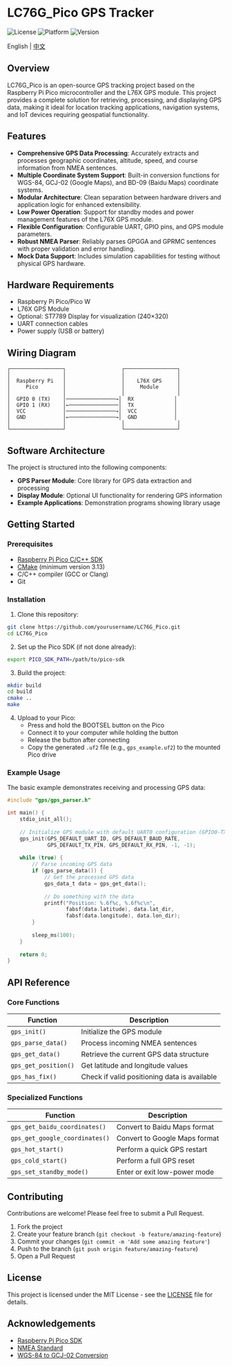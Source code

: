 # LC76G_Pico GPS Tracker

![License](https://img.shields.io/badge/license-MIT-blue.svg)
![Platform](https://img.shields.io/badge/platform-Raspberry%20Pi%20Pico-brightgreen.svg)
![Version](https://img.shields.io/badge/version-1.0.0-orange.svg)

English | [中文](README.zh.md)

## Overview

LC76G_Pico is an open-source GPS tracking project based on the Raspberry Pi Pico microcontroller and the L76X GPS module. This project provides a complete solution for retrieving, processing, and displaying GPS data, making it ideal for location tracking applications, navigation systems, and IoT devices requiring geospatial functionality.

## Features

- **Comprehensive GPS Data Processing**: Accurately extracts and processes geographic coordinates, altitude, speed, and course information from NMEA sentences.
- **Multiple Coordinate System Support**: Built-in conversion functions for WGS-84, GCJ-02 (Google Maps), and BD-09 (Baidu Maps) coordinate systems.
- **Modular Architecture**: Clean separation between hardware drivers and application logic for enhanced extensibility.
- **Low Power Operation**: Support for standby modes and power management features of the L76X GPS module.
- **Flexible Configuration**: Configurable UART, GPIO pins, and GPS module parameters.
- **Robust NMEA Parser**: Reliably parses GPGGA and GPRMC sentences with proper validation and error handling.
- **Mock Data Support**: Includes simulation capabilities for testing without physical GPS hardware.

## Hardware Requirements

- Raspberry Pi Pico/Pico W
- L76X GPS Module
- Optional: ST7789 Display for visualization (240×320)
- UART connection cables
- Power supply (USB or battery)

## Wiring Diagram

```
┌─────────────────┐                  ┌─────────────────┐
│                 │                  │                 │
│  Raspberry Pi   │                  │    L76X GPS     │
│     Pico        │                  │     Module      │
│                 │                  │                 │
│  GPIO 0 (TX)    │────────────────→│  RX             │
│  GPIO 1 (RX)    │←────────────────│  TX             │
│  VCC            │────────────────→│  VCC            │
│  GND            │←───────────────→│  GND            │
│                 │                  │                 │
└─────────────────┘                  └─────────────────┘
```

## Software Architecture

The project is structured into the following components:

- **GPS Parser Module**: Core library for GPS data extraction and processing
- **Display Module**: Optional UI functionality for rendering GPS information
- **Example Applications**: Demonstration programs showing library usage

## Getting Started

### Prerequisites

- [Raspberry Pi Pico C/C++ SDK](https://github.com/raspberrypi/pico-sdk)
- [CMake](https://cmake.org/) (minimum version 3.13)
- C/C++ compiler (GCC or Clang)
- Git

### Installation

1. Clone this repository:
```bash
git clone https://github.com/yourusername/LC76G_Pico.git
cd LC76G_Pico
```

2. Set up the Pico SDK (if not done already):
```bash
export PICO_SDK_PATH=/path/to/pico-sdk
```

3. Build the project:
```bash
mkdir build
cd build
cmake ..
make
```

4. Upload to your Pico:
   - Press and hold the BOOTSEL button on the Pico
   - Connect it to your computer while holding the button
   - Release the button after connecting
   - Copy the generated `.uf2` file (e.g., `gps_example.uf2`) to the mounted Pico drive

### Example Usage

The basic example demonstrates receiving and processing GPS data:

```c
#include "gps/gps_parser.h"

int main() {
    stdio_init_all();
    
    // Initialize GPS module with default UART0 configuration (GPIO0-TX, GPIO1-RX)
    gps_init(GPS_DEFAULT_UART_ID, GPS_DEFAULT_BAUD_RATE, 
             GPS_DEFAULT_TX_PIN, GPS_DEFAULT_RX_PIN, -1, -1);
    
    while (true) {
        // Parse incoming GPS data
        if (gps_parse_data()) {
            // Get the processed GPS data
            gps_data_t data = gps_get_data();
            
            // Do something with the data
            printf("Position: %.6f%c, %.6f%c\n", 
                   fabsf(data.latitude), data.lat_dir,
                   fabsf(data.longitude), data.lon_dir);
        }
        
        sleep_ms(100);
    }
    
    return 0;
}
```

## API Reference

### Core Functions

| Function | Description |
|----------|-------------|
| `gps_init()` | Initialize the GPS module |
| `gps_parse_data()` | Process incoming NMEA sentences |
| `gps_get_data()` | Retrieve the current GPS data structure |
| `gps_get_position()` | Get latitude and longitude values |
| `gps_has_fix()` | Check if valid positioning data is available |

### Specialized Functions

| Function | Description |
|----------|-------------|
| `gps_get_baidu_coordinates()` | Convert to Baidu Maps format |
| `gps_get_google_coordinates()` | Convert to Google Maps format |
| `gps_hot_start()` | Perform a quick GPS restart |
| `gps_cold_start()` | Perform a full GPS reset |
| `gps_set_standby_mode()` | Enter or exit low-power mode |

## Contributing

Contributions are welcome! Please feel free to submit a Pull Request.

1. Fork the project
2. Create your feature branch (`git checkout -b feature/amazing-feature`)
3. Commit your changes (`git commit -m 'Add some amazing feature'`)
4. Push to the branch (`git push origin feature/amazing-feature`)
5. Open a Pull Request

## License

This project is licensed under the MIT License - see the [LICENSE](LICENSE) file for details.

## Acknowledgements

- [Raspberry Pi Pico SDK](https://github.com/raspberrypi/pico-sdk)
- [NMEA Standard](https://www.nmea.org/)
- [WGS-84 to GCJ-02 Conversion](https://github.com/googollee/eviltransform)
